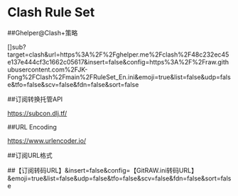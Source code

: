 # Clash Rule Set

##Ghelper@Clash+策略

[]sub?target=clash&url=https%3A%2F%2Fghelper.me%2Fclash%2F48c232ec45e137e444cf3c1662c05617&insert=false&config=https%3A%2F%2Fraw.githubusercontent.com%2FJK-Fong%2FClash%2Fmain%2FRuleSet_En.ini&emoji=true&list=false&udp=false&tfo=false&scv=false&fdn=false&sort=false


##订阅转换托管API

https://subcon.dlj.tf/

##URL Encoding

https://www.urlencoder.io/

##订阅URL格式

##【订阅转码URL】&insert=false&config=【GitRAW.ini转码URL】&emoji=true&list=false&udp=false&tfo=false&scv=false&fdn=false&sort=false
